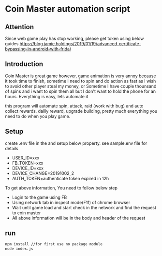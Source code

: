 # Coin Master automation script

## Attention
Since web game play has stop working, please get token using below guides
https://blog.jamie.holdings/2019/01/19/advanced-certificate-bypassing-in-android-with-frida/

## Introduction
Coin Master is great game however, game animation is very annoy because it took time to finish, sometime I need to spin and do action as fast as I wish to avoid other player steal my money, or Sometime I have couple thounsand of spins and i want to spin them all but I don't want to hold the phone for an hours. Everything is easy, lets automate it

this program will automate spin, attack, raid (work with bug) and auto collect rewards, dailly reward, upgrade building, pretty much everything you need to do when you play game.


## Setup
create .env file in the and setup below property. see sample.env file for details

- USER_ID=xxx
- FB_TOKEN=xxx
- DEVICE_ID=xxx
- DEVICE_CHANGE=20191002_2
- AUTH_TOKEN=authenticate token expired in 12h

To get above information, You need to follow below step
- Login to the game using FB
- Using network tab in inspect mode(F11) of chrome browser
- Wait until game load and start check in the network and find the request to coin master
- All above information will be in the body and header of the request

## run

```sh 
npm install //for first use no package module
node index.js

```



